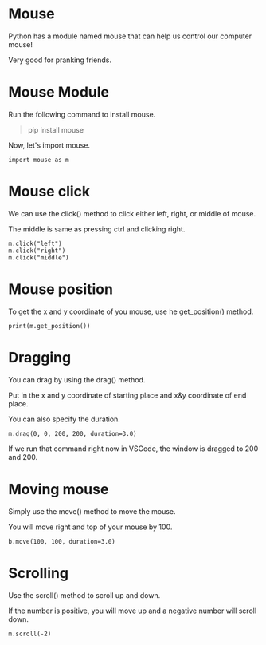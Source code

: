 # Mouse

Python has a module named mouse that can help us control our computer mouse!

Very good for pranking friends.

# Mouse Module

Run the following command to install mouse.

> pip install mouse

Now, let's import mouse.

```
import mouse as m
```

# Mouse click

We can use the click() method to click either left, right, or middle of mouse.

The middle is same as pressing ctrl and clicking right.

```
m.click("left")
m.click("right")
m.click("middle")
```

# Mouse position

To get the x and y coordinate of you mouse, use he get_position() method.

```
print(m.get_position())
```

# Dragging

You can drag by using the drag() method.

Put in the x and y coordinate of starting place and x&y coordinate of end place.

You can also specify the duration.

```
m.drag(0, 0, 200, 200, duration=3.0)
```

If we run that command right now in VSCode, the window is dragged to 200 and 200.

# Moving mouse

Simply use the move() method to move the mouse.

You will move right and top of your mouse by 100.

```
b.move(100, 100, duration=3.0)
```

# Scrolling

Use the scroll() method to scroll up and down.

If the number is positive, you will move up and a negative number will scroll down.

```
m.scroll(-2)
```
